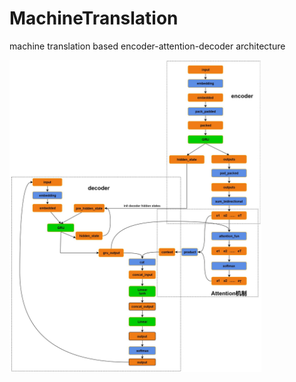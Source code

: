 # MachineTranslation
machine translation based encoder-attention-decoder architecture

<img src="imgs/nlm.jpg" style='align:center; width:80%;'>

